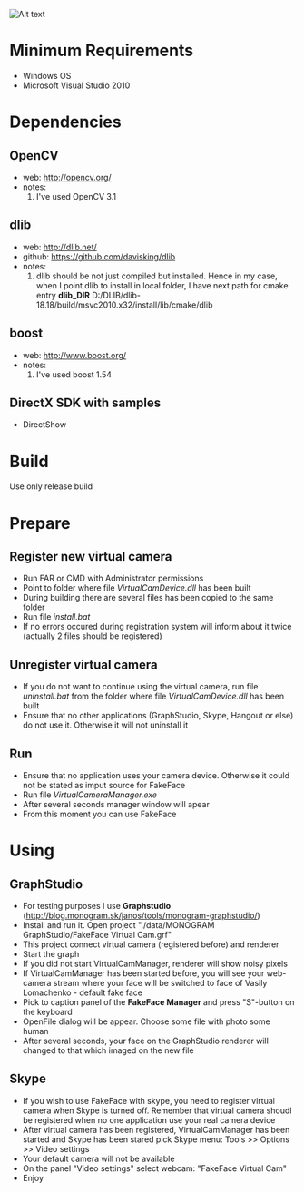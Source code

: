 ![Alt text](https://github.com/oradzhabov/FakeFace/blob/master/img/FakeFace_demo.gif?raw=true "Title")

# Minimum Requirements

* Windows OS
* Microsoft Visual Studio 2010


# Dependencies

## OpenCV
* web: http://opencv.org/
* notes:
    1. I've used OpenCV 3.1

## dlib
* web: http://dlib.net/
* github: https://github.com/davisking/dlib
* notes:
    1. dlib should be not just compiled but installed. Hence in my case, when I point dlib to install in local folder, I have next path for cmake entry __dlib_DIR__ D:/DLIB/dlib-18.18/build/msvc2010.x32/install/lib/cmake/dlib

## boost
* web: http://www.boost.org/
* notes:
    1. I've used boost 1.54

## DirectX SDK with samples
* DirectShow

# Build
Use only release build

# Prepare

## Register new virtual camera
* Run FAR or CMD with Administrator permissions
* Point to folder where file _VirtualCamDevice.dll_ has been built
* During building there are several files has been copied to the same folder
* Run file _install.bat_
* If no errors occured during registration system will inform about it twice (actually 2 files should be registered)

## Unregister virtual camera
* If you do not want to continue using the virtual camera, run file _uninstall.bat_ from the folder where file _VirtualCamDevice.dll_ has been built
* Ensure that no other applications (GraphStudio, Skype, Hangout or else) do not use it. Otherwise it will not uninstall it

## Run
* Ensure that no application uses your camera device. Otherwise it could not be stated as imput source for FakeFace
* Run file _VirtualCameraManager.exe_
* After several seconds manager window will apear
* From this moment you can use FakeFace

# Using

## GraphStudio
* For testing purposes I use __Graphstudio__ (http://blog.monogram.sk/janos/tools/monogram-graphstudio/)
* Install and run it. Open project "./data/MONOGRAM GraphStudio/FakeFace Virtual Cam.grf"
* This project connect virtual camera (registered before) and renderer
* Start the graph
* If you did not start VirtualCamManager, renderer will show noisy pixels
* If VirtualCamManager has been started before, you will see your web-camera stream where your face will be switched to face of Vasily Lomachenko - default fake face
* Pick to caption panel of the __FakeFace Manager__ and press "S"-button on the keyboard
* OpenFile dialog will be appear. Choose some file with photo some human
* After several seconds, your face on the GraphStudio renderer will changed to that which imaged on the new file

## Skype
* If you wish to use FakeFace with skype, you need to register virtual camera when Skype is turned off. Remember that virtual camera shoudl be registered when no one application use your real camera device
* After virtual camera has been registered, VirtualCamManager has been started and Skype has been stared pick Skype menu: Tools >> Options >> Video settings
* Your default camera will not be available
* On the panel "Video settings" select webcam: "FakeFace Virtual Cam"
* Enjoy
    
